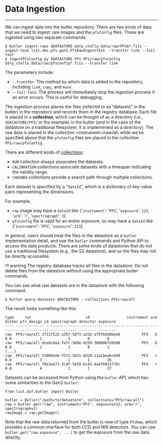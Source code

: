 # Data Ingestion

---

We can ingest data into the butler repository. 
There are two kinds of data that we need to ingest: raw images and the `pfsConfig` files. 
These are ingested using two separate commands:

```
$ butler ingest-raws $DATASTORE $drp_stella_data/raw/PFSA*.fits --ingest-task lsst.obs.pfs.gen3.PfsRawIngestTask --transfer link --fail-fast
$ ingestPfsConfig.py $DATASTORE PFS PFS/raw/pfsConfig $drp_stella_data/raw/pfsConfig*.fits --transfer link
```

The parameters include:

- `--transfer`: The method by which data is added to the repository, including `link`, `copy`, and `move`. 
- `--fail-fast`: The process will immediately stop the ingestion process if an error occurs. This is useful for debugging.

The ingestion process places the files (referred to as “datasets” in the butler) in the repository and records them in the registry database. Each file is placed in a **collection**, which can be thought of as a *directory* (i.e., `$DATASTORE/PFS/` in the example) in the butler (and in the case of the datastore on a traditional filesystem, it is implemented as a directory). 
The raw data is placed in the collection <instrument\>/raw/all, while we’ve specified above that the `pfsConfig` files are placed in the collection `PFS/raw/pfsConfig`.

There are different kinds of [collections](https://pipelines.lsst.io/modules/lsst.daf.butler/organizing.html#collections):

- `RUN` collection always associates the datasets. 
- `CALIBRATION` collections associate datasets with a timespan indicating the validity range. 
- `CHAINED` collections provide a search path through multiple collections.

Each dataset is specified by a “`dataId`”, which is a dictionary of key-value pairs representing the dimensions.

For example, 

- `raw` image may have a `dataId` like {'`instrument`': '`PFS`', '`exposure`': `123`, '`arm`': '`r`', '`spectrograph`': `3`}. 
- `pfsConfig` file is valid for an entire exposure, so may have a `dataId` like {'`instrument`': '`PFS`', '`exposure`': `123`}.

In general, users should treat the files in the datastore as a `butler` implementation detail, and use the `butler` commands and Python API to access the data products. 
There are some kinds of datastores that do not use a traditional filesystem (e.g., the S3 datastore), and so the files may not be directly accessible.

!!! warning
    The registry database tracks all files in the datastore. Do not delete files from the datastore without using the appropriate butler commands.

You can see what raw datasets are in the datastore with the following command:

```
$ butler query-datasets $DATASTORE --collections PFS/raw/all
```

The result looks something like this:

```
type     run                         id                 instrument arm dither pfs_design_id spectrograph detector exposure
---- ------------- ------------------------------------ ---------- --- ------ ------------- ------------ -------- --------
raw  PFS/raw/all 27217522-a357-5071-a32b-af97b5b8bee6          PFS   b  0.0             1            1        0        0
raw  PFS/raw/all 0ce0cbea-fe7c-589e-8259-30060bf20500          PFS   b  0.0             1            1        0        1
[...]
raw  PFS/raw/all 570092eb-f571-5631-8d20-11acbeabc640          PFS   r  0.0             3            1        1        26
raw  PFS/raw/all f8e3ae71-2cdf-5e55-bc42-4a4fb913770c          PFS   r  0.0             4            1        1        27
```

Datasets can be accessed from Python using the `butler` API, which has some similarities to the Gen2 `butler`:

```
from lsst.daf.butler import Butler

butler = Butler("/path/to/datastore", collections="PFS/raw/all")
raw = butler.get("raw", instrument="PFS", exposure=12, arm="r", spectrograph=1)
rawImage = raw.getImage()
```

Note that the raw data returned from the butler is now of type `PfsRaw`, which provides a common interface for both CCD and NIR detectors. 
You can use `butler.get("raw.exposure", ...)` to get the exposure from the raw data directly.